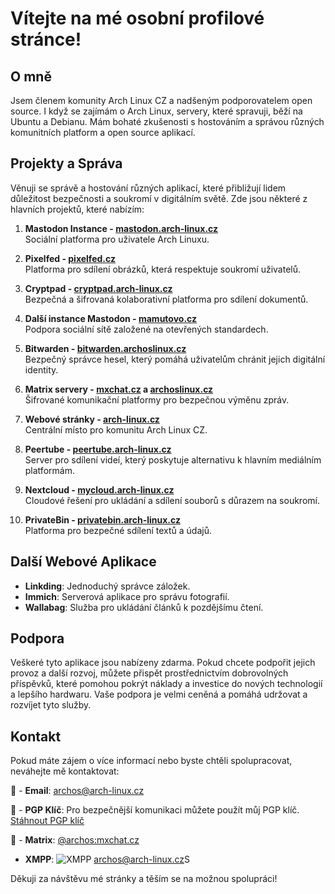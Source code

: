 
# Vítejte na mé osobní profilové stránce!

## O mně
Jsem členem komunity Arch Linux CZ a nadšeným podporovatelem open source. I když se zajímám o Arch Linux, servery, které spravuji, běží na Ubuntu a Debianu. Mám bohaté zkušenosti s hostováním a správou různých komunitních platform a open source aplikací.

## Projekty a Správa
Věnuji se správě a hostování různých aplikací, které přibližují lidem důležitost bezpečnosti a soukromí v digitálním světě. Zde jsou některé z hlavních projektů, které nabízím:

1. **Mastodon Instance - [mastodon.arch-linux.cz](https://mastodon.arch-linux.cz)**  
   Sociální platforma pro uživatele Arch Linuxu.
   
2. **Pixelfed - [pixelfed.cz](https://pixelfed.cz)**  
   Platforma pro sdílení obrázků, která respektuje soukromí uživatelů.

3. **Cryptpad - [cryptpad.arch-linux.cz](https://cryptpad.arch-linux.cz)**  
   Bezpečná a šifrovaná kolaborativní platforma pro sdílení dokumentů.

4. **Další instance Mastodon - [mamutovo.cz](https://mamutovo.cz)**  
   Podpora sociální sítě založené na otevřených standardech.

5. **Bitwarden - [bitwarden.archoslinux.cz](https://bitwarden.archoslinux.cz)**  
   Bezpečný správce hesel, který pomáhá uživatelům chránit jejich digitální identity.

6. **Matrix servery - [mxchat.cz](https://mxchat.cz) a [archoslinux.cz](https://element.archoslinux.cz)**  
   Šifrované komunikační platformy pro bezpečnou výměnu zpráv.

7. **Webové stránky - [arch-linux.cz](https://arch-linux.cz)**  
   Centrální místo pro komunitu Arch Linux CZ.

8. **Peertube - [peertube.arch-linux.cz](https://peertube.arch-linux.cz)**  
   Server pro sdílení videí, který poskytuje alternativu k hlavním mediálním platformám.

9. **Nextcloud - [mycloud.arch-linux.cz](https://mycloud.arch-linux.cz)**  
   Cloudové řešení pro ukládání a sdílení souborů s důrazem na soukromí.

10. **PrivateBin - [privatebin.arch-linux.cz](https://privatebin.arch-linux.cz)**  
    Platforma pro bezpečné sdílení textů a údajů.

## Další Webové Aplikace
- **Linkding**: Jednoduchý správce záložek.
- **Immich**: Serverová aplikace pro správu fotografií.
- **Wallabag**: Služba pro ukládání článků k pozdějšímu čtení.

## Podpora
Veškeré tyto aplikace jsou nabízeny zdarma. Pokud chcete podpořit jejich provoz a další rozvoj, můžete přispět prostřednictvím dobrovolných příspěvků, které pomohou pokrýt náklady a investice do nových technologií a lepšího hardwaru. Vaše podpora je velmi ceněná a pomáhá udržovat a rozvíjet tyto služby.

## Kontakt
Pokud máte zájem o více informací nebo byste chtěli spolupracovat, neváhejte mě kontaktovat:

📧 - **Email**: [archos@arch-linux.cz](mailto:archos@ach-linux.cz)

🔐 - **PGP Klíč**:  Pro bezpečnější komunikaci můžete použít můj PGP klíč. [Stáhnout PGP klíč <i class="fa fa-key"></i>](https://keys.openpgp.org/vks/v1/by-fingerprint/DB711DE3EA9FAAFB313AEE4CF736D5CD9CED44E8)
 
💬 - **Matrix**: [@archos:mxchat.cz](https://matrix.to/#/@archos:mxchat.cz)


- **XMPP**: ![XMPP](URL_k_obrázku_ikony) [archos@arch-linux.cz](xmpp:archos@arch-linux.cz)S


Děkuji za návštěvu mé stránky a těším se na možnou spolupráci!

